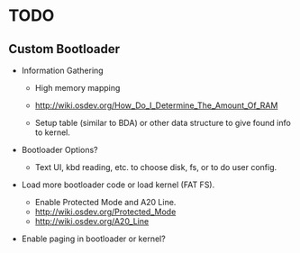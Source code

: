 TODO
====

Custom Bootloader
-----------------

- Information Gathering

	+ High memory mapping
	+ http://wiki.osdev.org/How_Do_I_Determine_The_Amount_Of_RAM

	+ Setup table (similar to BDA) or other data structure to give found info to
	  kernel.

- Bootloader Options?

	+ Text UI, kbd reading, etc. to choose disk, fs, or to do user config.

- Load more bootloader code or load kernel (FAT FS).

	+ Enable Protected Mode and A20 Line.
	+ http://wiki.osdev.org/Protected_Mode
	+ http://wiki.osdev.org/A20_Line

- Enable paging in bootloader or kernel?


